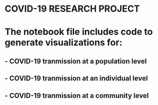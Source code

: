# COVID-19 RESEARCH PROJECT
# The notebook file includes code to generate visualizations for:
## - COVID-19 tranmission at a population level
## - COVID-19 tranmission at an individual level
## - COVID-19 tranmission at a community level

